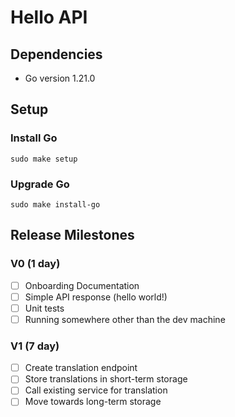 # Hello API

## Dependencies

- Go version 1.21.0

## Setup

### Install Go

`sudo make setup`

### Upgrade Go

`sudo make install-go`

## Release Milestones

### V0 (1 day)

- [ ] Onboarding Documentation
- [ ] Simple API response (hello world!)
- [ ] Unit tests
- [ ] Running somewhere other than the dev machine

### V1 (7 day)

- [ ] Create translation endpoint
- [ ] Store translations in short-term storage
- [ ] Call existing service for translation
- [ ] Move towards long-term storage
